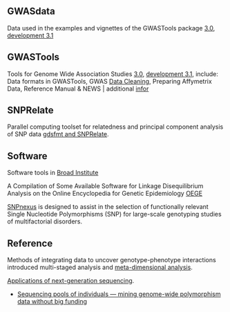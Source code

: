 ## GWASdata

Data used in the examples and vignettes of the GWASTools package [3.0](http://www.bioconductor.org/packages/release/data/experiment/html/GWASdata.html), 
[development 3.1](http://www.bioconductor.org/packages/devel/data/experiment/html/GWASdata.html)

## GWASTools

Tools for Genome Wide Association Studies [3.0](http://www.bioconductor.org/packages/release/bioc/html/GWASTools.html),
[development 3.1](http://www.bioconductor.org/packages/devel/bioc/html/GWASTools.html), include: 
Data formats in GWASTools, GWAS [Data Cleaning](http://www.bioconductor.org/packages/release/bioc/vignettes/GWASTools/inst/doc/DataCleaning.pdf), Preparing Affymetrix Data, Reference Manual & NEWS | additional [infor](http://bioinformatics.lofter.com/view)

## SNPRelate

Parallel computing toolset for relatedness and principal component analysis of SNP data 
[gdsfmt and SNPRelate](http://www.bioconductor.org/packages/release/bioc/html/SNPRelate.html).

## Software

Software tools in [Broad Institute](http://www.broadinstitute.org/scientific-community/software)

A Compilation of Some Available Software for Linkage Disequilibrium Analysis on the Online Encyclopedia for Genetic Epidemiology [OEGE](http://www.genes.org.uk/software/LD-software.shtml)

[SNPnexus](http://snp-nexus.org/about.html) is designed to assist in the selection of functionally relevant Single Nucleotide Polymorphisms (SNP) for large-scale genotyping studies of multifactorial disorders. 

## Reference
Methods of integrating data to uncover genotype-phenotype interactions introduced multi-staged analysis and [meta-dimensional analysis](http://www.nature.com/nrg/journal/v16/n2/full/nrg3868.html).

[Applications of next-generation sequencing](http://www.nature.com/nrg/series/nextgeneration/index.html).
- [Sequencing pools of individuals — mining genome-wide polymorphism data without big funding](http://www.nature.com/nrg/journal/v15/n11/full/nrg3803.html#affil-auth)
